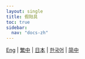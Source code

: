 ```yaml
---
layout: single
title: 假阳具
toc: true
sidebar:
  nav: "docs-zh"
---
```

[Eng](/dancexr/features/dildo) | [繁中](/tw/dancexr/features/dildo) | [日本](/jp/dancexr/features/dildo) | [한국어](/kr/dancexr/features/dildo) | [简中](/zh/dancexr/features/dildo)
